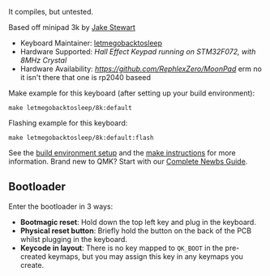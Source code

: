 It compiles, but untested.

Based off minipad 3k by [Jake Stewart](https://github.com/RephlexZero)

* Keyboard Maintainer: [letmegobacktosleep](https://github.com/letmegobacktosleep)
* Hardware Supported: *Hall Effect Keypad running on STM32F072, with 8MHz Crystal*
* Hardware Availability: *https://github.com/RephlexZero/MoonPad* erm no it isn't there that one is rp2040 baseed

Make example for this keyboard (after setting up your build environment):

    make letmegobacktosleep/8k:default

Flashing example for this keyboard:

    make letmegobacktosleep/8k:default:flash

See the [build environment setup](https://docs.qmk.fm/#/getting_started_build_tools) and
the [make instructions](https://docs.qmk.fm/#/getting_started_make_guide) for more information. Brand new to QMK? Start
with our [Complete Newbs Guide](https://docs.qmk.fm/#/newbs).

## Bootloader

Enter the bootloader in 3 ways:

* **Bootmagic reset**: Hold down the top left key and plug in the keyboard.
* **Physical reset button**: Briefly hold the button on the back of the PCB whilst plugging in the keyboard.
* **Keycode in layout**: There is no key mapped to `QK_BOOT` in the pre-created keymaps, but you may assign this key in any keymaps you create.